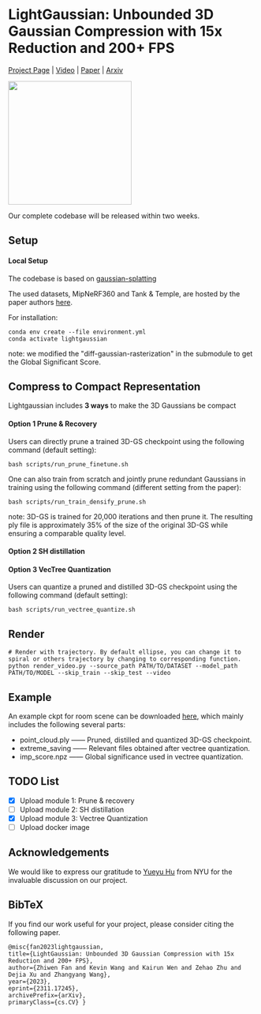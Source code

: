 # LightGaussian: Unbounded 3D Gaussian Compression with 15x Reduction and 200+ FPS

[Project Page](https://lightgaussian.github.io) | [Video](https://youtu.be/470hul75bSM) | [Paper](https://lightgaussian.github.io/static/paper/LightGaussian_arxiv.pdf) | [Arxiv](https://arxiv.org/abs/2311.17245)
<div>
<img src="https://lightgaussian.github.io/static/images/teaser.png" height="250"/>
</div>

Our complete codebase will be released within two weeks.

## Setup
#### Local Setup
The codebase is based on [gaussian-splatting](https://github.com/graphdeco-inria/gaussian-splatting)

The used datasets, MipNeRF360 and Tank & Temple, are hosted by the paper authors [here](https://jonbarron.info/mipnerf360/). 

For installation:
```shell
conda env create --file environment.yml
conda activate lightgaussian
```
note: we modified the "diff-gaussian-rasterization" in the submodule to get the Global Significant Score.


## Compress to Compact Representation

Lightgaussian includes **3 ways** to make the 3D Gaussians be compact
<!-- #### Option 0 Run all (currently Prune + SH distillation) -->


#### Option 1 Prune & Recovery
Users can directly prune a trained 3D-GS checkpoint using the following command (default setting):
```
bash scripts/run_prune_finetune.sh
```

One can also train from scratch and jointly prune redundant Gaussians in training using the following command (different setting from the paper):
```
bash scripts/run_train_densify_prune.sh
```
note: 3D-GS is trained for 20,000 iterations and then prune it. The resulting ply file is approximately 35% of the size of the original 3D-GS while ensuring a comparable quality level.


#### Option 2 SH distillation
#### Option 3 VecTree Quantization
Users can quantize a pruned and distilled 3D-GS checkpoint using the following command (default setting):
```
bash scripts/run_vectree_quantize.sh
```


## Render
```
# Render with trajectory. By default ellipse, you can change it to spiral or others trajectory by changing to corresponding function.
python render_video.py --source_path PATH/TO/DATASET --model_path PATH/TO/MODEL --skip_train --skip_test --video 
```

## Example
An example ckpt for room scene can be downloaded [here](<https://drive.google.com/drive/folders/1yJeVLQUjYR4cnROOCYuL3o4bXi9atrYH?usp=sharing>), which mainly includes the following several parts:

- point_cloud.ply ——  Pruned, distilled and quantized 3D-GS checkpoint.
- extreme_saving —— Relevant files obtained after vectree quantization.
- imp_score.npz —— Global significance used in vectree quantization.



## TODO List
- [x] Upload module 1: Prune & recovery 
- [ ] Upload module 2: SH distillation
- [x] Upload module 3: Vectree Quantization
- [ ] Upload docker image 

## Acknowledgements
We would like to express our gratitude to [Yueyu Hu](https://huzi96.github.io/) from NYU for the invaluable discussion on our project.


## BibTeX
If you find our work useful for your project, please consider citing the following paper.


```
@misc{fan2023lightgaussian, 
title={LightGaussian: Unbounded 3D Gaussian Compression with 15x Reduction and 200+ FPS}, 
author={Zhiwen Fan and Kevin Wang and Kairun Wen and Zehao Zhu and Dejia Xu and Zhangyang Wang}, 
year={2023},
eprint={2311.17245},
archivePrefix={arXiv},
primaryClass={cs.CV} }
```
